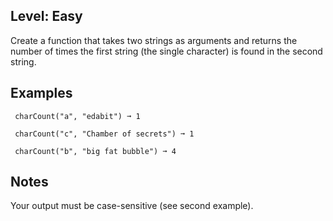 ## Level: Easy
Create a function that takes two strings as arguments and returns the number of times the first string (the single character) is found in the second string.

## Examples
```
 charCount("a", "edabit") ➞ 1

 charCount("c", "Chamber of secrets") ➞ 1

 charCount("b", "big fat bubble") ➞ 4
```
## Notes

Your output must be case-sensitive (see second example).